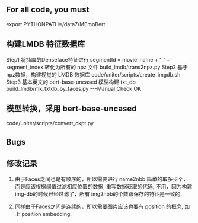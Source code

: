 ## For all code, you must
export PYTHONPATH=/data7/MEmoBert

## 构建LMDB 特征数据库
Step1 将抽取的Denseface特征进行 segmentId = movie_name + '_' + segment_index 转化为所有的 npz 文件
    build_lmdb/trans2npz.py
Step2 基于npz数据，构建视觉的 LMDB 数据库
    code/uniter/scripts/create_imgdb.sh
Step3 基本英文的 bert-base-uncased 模型构建 txt_db
    build_lmdb/mk_txtdb_by_faces.py
---Manual Check OK 
## 模型转换，采用 bert-base-uncased
code/uniter/scripts/convert_ckpt.py

## Bugs


## 修改记录
1. 由于Faces之间也是有顺序的，所以需要进行 name2nbb 简单的取多少个，而是应该根据阈值过滤相应位置的数据, 重写数据获取的代码,
不用，因为构建img-db的时候已经过滤了，所有 img2nbb的个数跟保存的特征是一致的.

2. 同样由于Faces之间是连续的，所以需要图片应该也要有 position 的概念, 加上 position embedding.